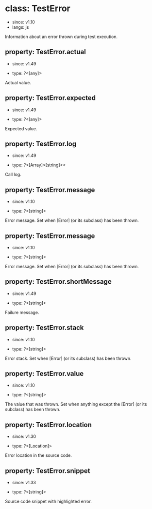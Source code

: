 # class: TestError
* since: v1.10
* langs: js

Information about an error thrown during test execution.

## property: TestError.actual
* since: v1.49
- type: ?<[any]>

Actual value.

## property: TestError.expected
* since: v1.49
- type: ?<[any]>

Expected value.

## property: TestError.log
* since: v1.49
- type: ?<[Array]<[string]>>

Call log.

## property: TestError.message
* since: v1.10
- type: ?<[string]>

Error message. Set when [Error] (or its subclass) has been thrown.

## property: TestError.message
* since: v1.10
- type: ?<[string]>

Error message. Set when [Error] (or its subclass) has been thrown.
## property: TestError.shortMessage
* since: v1.49
- type: ?<[string]>

Failure message.

## property: TestError.stack
* since: v1.10
- type: ?<[string]>

Error stack. Set when [Error] (or its subclass) has been thrown.

## property: TestError.value
* since: v1.10
- type: ?<[string]>

The value that was thrown. Set when anything except the [Error] (or its subclass) has been thrown.

## property: TestError.location
* since: v1.30
- type: ?<[Location]>

Error location in the source code.

## property: TestError.snippet
* since: v1.33
- type: ?<[string]>

Source code snippet with highlighted error.
